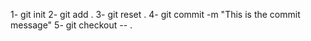 1- git init <!-- inicializa git en tu archivo  -->
2- git add . <!--sube todos los archivos al stage area -->
3- git reset . <!-- desdhace los cambios realizados por git add . -->
4- git commit -m "This is the commit message" <!--realiza un commit monstrando el mensaje -->
5- git checkout -- . <!--funciona igual que un ctrl z -->